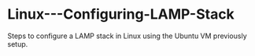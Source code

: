 # Linux---Configuring-LAMP-Stack
Steps to configure a LAMP stack in Linux using the Ubuntu VM previously setup.
